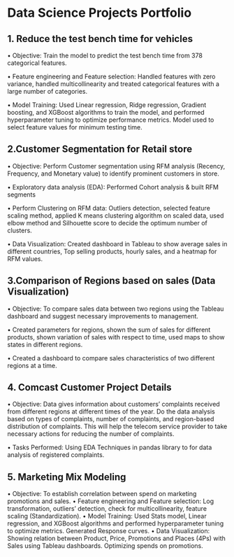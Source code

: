
# Data Science Projects Portfolio

## 1.	Reduce the test bench time for vehicles                         
•	Objective:  Train the model to predict the test bench time from 378 categorical features. 

•	Feature engineering and Feature selection:  Handled features with zero variance, handled multicollinearity and treated categorical features with a large number of categories.

•	Model Training: Used Linear regression, Ridge regression, Gradient boosting, and XGBoost algorithms to train the model, and performed hyperparameter tuning to optimize performance metrics. Model used to select feature values for minimum testing time.


## 2.Customer Segmentation for Retail store        
•	Objective: Perform Customer segmentation using RFM analysis (Recency, Frequency, and Monetary value) to identify prominent customers in store.

•	Exploratory data analysis (EDA): Performed Cohort analysis & built RFM segments

•	Perform Clustering on RFM data: Outliers detection, selected feature scaling method, applied K means clustering algorithm on scaled data, used elbow method and Silhouette score to decide the optimum number of clusters.

•	Data Visualization: Created dashboard in Tableau to show average sales in different countries, Top selling products, hourly sales, and a heatmap for RFM values. 

## 3.Comparison of Regions based on sales (Data Visualization)
•	Objective: To compare sales data between two regions using the Tableau dashboard and suggest necessary improvements to management.

•	Created parameters for regions, shown the sum of sales for different products, shown variation of sales with respect to time, used maps to show states in different regions.

•	Created a dashboard to compare sales characteristics of two different regions at a time.

## 4. Comcast Customer Project Details
•	Objective:
Data gives information about customers’ complaints received from different regions at different times of the year. Do the data analysis based on types of complaints, number of complaints, and region-based distribution of complaints. This will help the telecom service provider to take necessary actions for reducing the number of complaints.

•	Tasks Performed: 
Using EDA Techniques in pandas library to for data analysis of registered complaints.

## 5. Marketing Mix Modeling
•	Objective:  To establish correlation between spend on marketing promotions and sales.
•	Feature engineering and Feature selection:  Log transformation, outliers’ detection, check for multicollinearity, feature scaling (Standardization).
•	Model Training: Used Stats model, Linear regression, and XGBoost algorithms and performed hyperparameter tuning to optimize metrics. Generated Response curves.
•	Data Visualization: Showing relation between Product, Price, Promotions and Places (4Ps) with Sales using Tableau dashboards. Optimizing spends on promotions.


